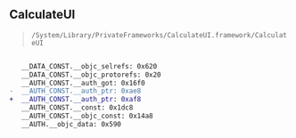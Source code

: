 ## CalculateUI

> `/System/Library/PrivateFrameworks/CalculateUI.framework/CalculateUI`

```diff

   __DATA_CONST.__objc_selrefs: 0x620
   __DATA_CONST.__objc_protorefs: 0x20
   __AUTH_CONST.__auth_got: 0x16f0
-  __AUTH_CONST.__auth_ptr: 0xae8
+  __AUTH_CONST.__auth_ptr: 0xaf8
   __AUTH_CONST.__const: 0x1dc8
   __AUTH_CONST.__objc_const: 0x14a8
   __AUTH.__objc_data: 0x590

```
